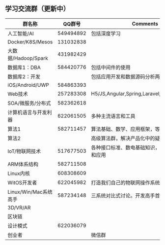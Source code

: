
## 学习交流群（更新中）

群名称|QQ群号|Comments
-------|-----|---------
人工智能/AI|549494892|包括深度学习
Docker/K8S/Mesos|131032838|
大数据/Hadoop/Spark|431982429|
数据库1：DBA|584420776|包括中间件的使用
数据库2：开发||包括应用开发和数据源码分析两个层面
iOS/Android/UWP|584863393|
Web技术|257283308|H5/JS,Angular,Spring,Laravel,Django,Rails,etc.
SOA/微服务/分布式|582362618|
计算机语言与开发利器|622061505|多种主流语言和工具
算法1|582711457|算法基础、数学、应用框架，等
算法2||高级算法群，解决产品化中的疑难点
IoT/物联网技术|517677503|各种接口标准、数电基础知识，以及物联网协议和应用
ARM体系结构|582711508|
Linux内核|608308609|
WitOS开发者|622045982|打造我们自己的物联网操作系统
Linux/Win/Mac系统高手|587234148|三系统对比式讨论。开发高手首先得是系统高手
3D/VR/AR||
区块链||
设计模式|622036079|
创业者||微信群

